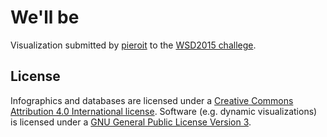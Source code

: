 # We'll be #

Visualization submitted by [pieroit](http://pieroit.org/portfolio) to the [WSD2015 challege](https://unite.un.org/ideas/content/wsd2015-data-visualization-challenge).


## License

Infographics and databases are licensed under a [Creative Commons Attribution 4.0 International license](https://creativecommons.org/licenses/by/4.0/legalcode).
Software (e.g. dynamic visualizations) is licensed under a [GNU General Public License Version 3](https://www.gnu.org/licenses/gpl.html).